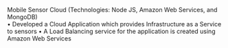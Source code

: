 Mobile Sensor Cloud (Technologies: Node JS, Amazon Web Services, and MongoDB)                             
•	Developed a Cloud Application which provides Infrastructure as a Service to sensors
•	A Load Balancing service for the application is created using Amazon Web Services
